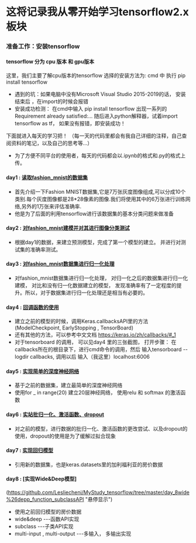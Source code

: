 这将记录我从零开始学习tensorflow2.x板块
==

### 准备工作：安装tensorflow 
#### tensorflow 分为 cpu 版本 和 gpu版本
这里，我们主要了解cpu版本的tensorflow
选择的安装方法为:  cmd 中 执行 pip install tensorflow
* 遇到的坑：如果电脑中没有Microsoft Visual Studio 2015-2019的话， 安装结束后 ，在import的时候会报错
* 安装成功检测： 在cmd中输入  pip install tensorflow
出现一系列的 Requirement already satisfied:...
随后进入python解释器，试着import tensorflow as tf， 如果没有报错，即安装成功！



下面就进入每天的学习把！ 
（每一天的代码里都会有我自己详细的注释，自己查阅资料的笔记，以及自己的思考等...）
* 为了方便不同平台的使用者，每天的代码都会以.ipynb的格式和.py的格式上传。

#### **day1** : [读取fashion_mnist的数据集](https://github.com/Lesliecheni/MyStudy_tensorflow/tree/master/day_1%E8%AF%BB%E5%8F%96fashion_mnist%E6%95%B0%E6%8D%AE "悬停显示")
* 首先介绍一下Fashion MNIST数据集,它是7万张灰度图像组成,可以分成10个类别.每个灰度图像都是28*28像素的图像.我们将使用其中的6万张进行训练网络,另外的1万张来评估准确率.
* 他是为了后面的利用tensorflow进行该数据集的基本分类问题来做准备


#### **day2** : [对fashion_mnist建模并对其进行图像分类测试](https://github.com/Lesliecheni/MyStudy_tensorflow/tree/master/day_2%E5%88%A9%E7%94%A8fashion_mnist%E6%95%B0%E6%8D%AE%E9%9B%86%E5%BB%BA%E6%A8%A1%E5%B9%B6%E5%AF%B9%E5%85%B6%E8%BF%9B%E8%A1%8C%E5%9B%BE%E5%83%8F%E5%88%86%E7%B1%BB "悬停显示")
* 根据day1的数据，来建立预测模型，完成了第一个模型的建立。 并进行对测试集的准确率测试。 

#### **day3** : [对fashion_mnist数据集进行归一化处理](https://github.com/Lesliecheni/MyStudy_tensorflow/tree/master/day_3fashion_mnist%E6%95%B0%E6%8D%AE%E5%BD%92%E4%B8%80%E5%8C%96%E5%A4%84%E7%90%86 "悬停显示")
* 对fashion_mnist数据集进行归一化处理， 对归一化之后的数据集进行归一化建模， 对比和没有归一化数据建立的模型，  发现准确率有了一定程度的提升。所以，对于数据集进行归一化处理还是相当有必要的。

#### **day4** : [回调函数的使用](https://github.com/Lesliecheni/MyStudy_tensorflow/tree/master/day_4%E5%9B%9E%E8%B0%83%E5%87%BD%E6%95%B0%E7%9A%84%E4%BD%BF%E7%94%A8 "悬停显示")
* 建立之前的模型的时候，调用Keras.callbacksAPI里的方法(ModelCheckpoint, EarlyStopping , TensorBoard)
* 还有其他的方法，可以参考中文文档 https://keras.io/zh/callbacks/#_1
* 对于tensorboard 的调用， 可以见day4 里的三张截图， 打开步骤： 在callbacks所在的根目录下，进行cmd命令的调用，然后 输入tensorboard --logdir callbacks, 调用以后 输入（我这里）localhost:6006

#### **day5** : [实现简单的深度神经网络](https://github.com/Lesliecheni/MyStudy_tensorflow/tree/master/day5_%E6%B7%B1%E5%BA%A6%E7%A5%9E%E7%BB%8F%E7%BD%91%E7%BB%9C "悬停显示")
* 基于之前的数据集，建立最简单的深度神经网络
* 使用for _ in range(20) 建立20层神经网络， 使用relu 和 softmax 的激活函数

#### **day6** : [实站批归一化、激活函数、dropout](https://github.com/Lesliecheni/MyStudy_tensorflow/tree/master/day_6%E5%AE%9E%E6%88%98%E6%89%B9%E5%BD%92%E4%B8%80%E5%8C%96%E3%80%81%E6%BF%80%E6%B4%BB%E5%87%BD%E6%95%B0%E3%80%81dropout "悬停显示")
* 对之前的模型，进行数据的批归一化、激活函数的更改尝试、以及dropout的使用，dropout的使用是为了缓解过拟合现象

#### **day7** : [实现回归模型](https://github.com/Lesliecheni/MyStudy_tensorflow/tree/master/day_6%E5%AE%9E%E6%88%98%E6%89%B9%E5%BD%92%E4%B8%80%E5%8C%96%E3%80%81%E6%BF%80%E6%B4%BB%E5%87%BD%E6%95%B0%E3%80%81dropout "悬停显示")
* 引用新的数据集，也是keras.datasets里的加利福利亚的房价数据
 
 #### **day8** : [实现Wide&Deep模型]
 (https://github.com/Lesliecheni/MyStudy_tensorflow/tree/master/day_8wide%26depp_function_subclassAPI "悬停显示")
* 使用之前回归模型的房价数据
* wide&deep   ---函数API实现
* subclass    ---子类API实现
* multi-input , multi-output   ---多输入， 多输出实现
